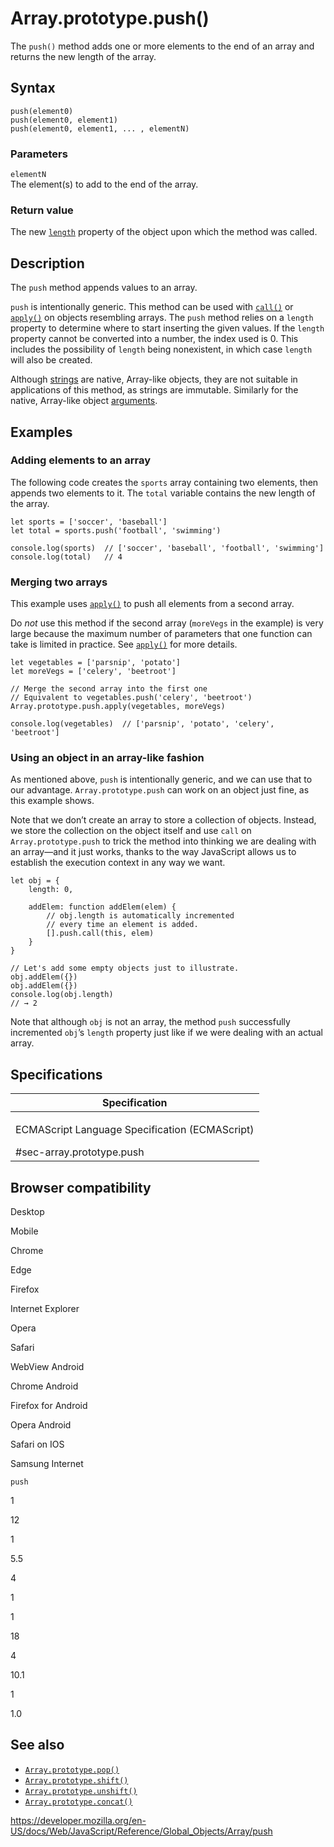 Array.prototype.push()
======================

The `push()` method adds one or more elements to the end of an array and returns the new length of the array.

Syntax
------

    push(element0)
    push(element0, element1)
    push(element0, element1, ... , elementN)

### Parameters

`elementN`  
The element(s) to add to the end of the array.

### Return value

The new [`length`](length) property of the object upon which the method was called.

Description
-----------

The `push` method appends values to an array.

`push` is intentionally generic. This method can be used with [`call()`](../function/call) or [`apply()`](../function/apply) on objects resembling arrays. The `push` method relies on a `length` property to determine where to start inserting the given values. If the `length` property cannot be converted into a number, the index used is 0. This includes the possibility of `length` being nonexistent, in which case `length` will also be created.

Although [strings](../string) are native, Array-like objects, they are not suitable in applications of this method, as strings are immutable. Similarly for the native, Array-like object [arguments](../../functions/arguments).

Examples
--------

### Adding elements to an array

The following code creates the `sports` array containing two elements, then appends two elements to it. The `total` variable contains the new length of the array.

    let sports = ['soccer', 'baseball']
    let total = sports.push('football', 'swimming')

    console.log(sports)  // ['soccer', 'baseball', 'football', 'swimming']
    console.log(total)   // 4

### Merging two arrays

This example uses [`apply()`](../function/apply) to push all elements from a second array.

Do *not* use this method if the second array (`moreVegs` in the example) is very large because the maximum number of parameters that one function can take is limited in practice. See [`apply()`](../function/apply) for more details.

    let vegetables = ['parsnip', 'potato']
    let moreVegs = ['celery', 'beetroot']

    // Merge the second array into the first one
    // Equivalent to vegetables.push('celery', 'beetroot')
    Array.prototype.push.apply(vegetables, moreVegs)

    console.log(vegetables)  // ['parsnip', 'potato', 'celery', 'beetroot']

### Using an object in an array-like fashion

As mentioned above, `push` is intentionally generic, and we can use that to our advantage. `Array.prototype.push` can work on an object just fine, as this example shows.

Note that we don’t create an array to store a collection of objects. Instead, we store the collection on the object itself and use `call` on `Array.prototype.push` to trick the method into thinking we are dealing with an array—and it just works, thanks to the way JavaScript allows us to establish the execution context in any way we want.

    let obj = {
        length: 0,

        addElem: function addElem(elem) {
            // obj.length is automatically incremented
            // every time an element is added.
            [].push.call(this, elem)
        }
    }

    // Let's add some empty objects just to illustrate.
    obj.addElem({})
    obj.addElem({})
    console.log(obj.length)
    // → 2

Note that although `obj` is not an array, the method `push` successfully incremented `obj`’s `length` property just like if we were dealing with an actual array.

Specifications
--------------

<table><colgroup><col style="width: 100%" /></colgroup><thead><tr class="header"><th>Specification</th></tr></thead><tbody><tr class="odd"><td><p>ECMAScript Language Specification (ECMAScript)<br />
</p><span class="small">#sec-array.prototype.push</span></td></tr></tbody></table>

Browser compatibility
---------------------

Desktop

Mobile

Chrome

Edge

Firefox

Internet Explorer

Opera

Safari

WebView Android

Chrome Android

Firefox for Android

Opera Android

Safari on IOS

Samsung Internet

`push`

1

12

1

5.5

4

1

1

18

4

10.1

1

1.0

See also
--------

-   [`Array.prototype.pop()`](pop)
-   [`Array.prototype.shift()`](shift)
-   [`Array.prototype.unshift()`](unshift)
-   [`Array.prototype.concat()`](concat)

<a href="https://developer.mozilla.org/en-US/docs/Web/JavaScript/Reference/Global_Objects/Array/push" class="_attribution-link">https://developer.mozilla.org/en-US/docs/Web/JavaScript/Reference/Global_Objects/Array/push</a>
